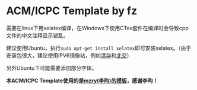 # ACM/ICPC Template by fz

需要在linux下用xelatex编译，在Windows下使用CTex套件在编译时会导致cpp文件的中文注释显示错乱。

建议使用Ubuntu，执行`sudo apt-get install xelatex`即可安装xelatex。（由于安装包很大，建议使用IPV6镜像站，例如[清华][2]和[北交][3]）

另外Ubuntu下可能需要添加部分字体。

**本ACM/ICPC Template使用的是[mzry(李昀)的模板][1]，感谢李昀！**

[1]: https://github.com/mzry1992/ACMICPCTemplate/tree/master/newTempalte
[2]: https://mirrors.tuna.tsinghua.edu.cn/
[3]: http://mirror.bjtu.edu.cn/

